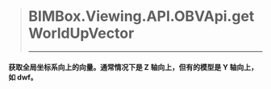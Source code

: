 > # BIMBox.Viewing.API.OBVApi.getWorldUpVector
>
> ---

#### 获取全局坐标系向上的向量。通常情况下是 Z 轴向上，但有的模型是 Y 轴向上，如 dwf。



